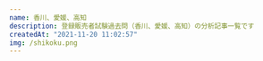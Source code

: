 ```yaml
---
name: 香川、愛媛、高知
description: 登録販売者試験過去問（香川、愛媛、高知）の分析記事一覧です
createdAt: "2021-11-20 11:02:57"
img: /shikoku.png
---
```

